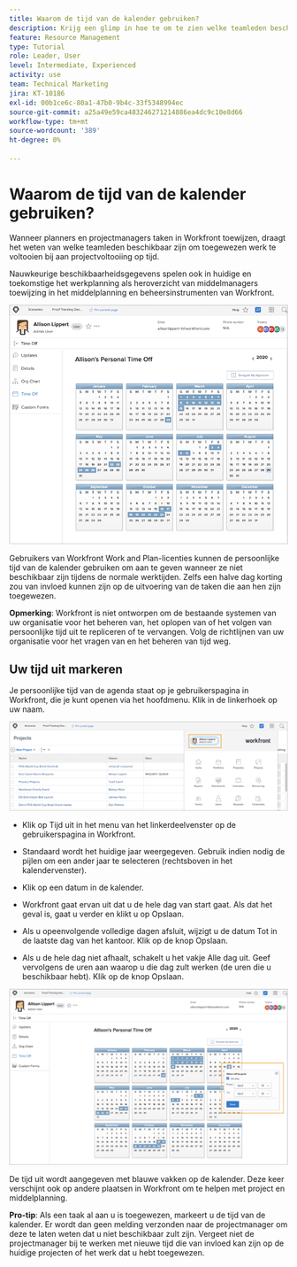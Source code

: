 ```yaml
---
title: Waarom de tijd van de kalender gebruiken?
description: Krijg een glimp in hoe te om te zien welke teamleden beschikbaar zijn om toegewezen werk te voltooien en wie niet is.
feature: Resource Management
type: Tutorial
role: Leader, User
level: Intermediate, Experienced
activity: use
team: Technical Marketing
jira: KT-10186
exl-id: 00b1ce6c-80a1-47b0-9b4c-33f5348994ec
source-git-commit: a25a49e59ca483246271214886ea4dc9c10e8d66
workflow-type: tm+mt
source-wordcount: '389'
ht-degree: 0%

---
```


# Waarom de tijd van de kalender gebruiken?

Wanneer planners en projectmanagers taken in Workfront toewijzen, draagt het weten van welke teamleden beschikbaar zijn om toegewezen werk te voltooien bij aan projectvoltooiing op tijd.

Nauwkeurige beschikbaarheidsgegevens spelen ook in huidige en toekomstige het werkplanning als heroverzicht van middelmanagers toewijzing in het middelplanning en beheersinstrumenten van Workfront.

![pto-kalender](assets/pto_01.png)

Gebruikers van Workfront Work and Plan-licenties kunnen de persoonlijke tijd van de kalender gebruiken om aan te geven wanneer ze niet beschikbaar zijn tijdens de normale werktijden. Zelfs een halve dag korting zou van invloed kunnen zijn op de uitvoering van de taken die aan hen zijn toegewezen.

**Opmerking**: Workfront is niet ontworpen om de bestaande systemen van uw organisatie voor het beheren van, het oplopen van of het volgen van persoonlijke tijd uit te repliceren of te vervangen. Volg de richtlijnen van uw organisatie voor het vragen van en het beheren van tijd weg.


## Uw tijd uit markeren

Je persoonlijke tijd van de agenda staat op je gebruikerspagina in Workfront, die je kunt openen via het hoofdmenu. Klik in de linkerhoek op uw naam.

![gebruikersnaam in hoofdmenu](assets/pto_02.png)

* Klik op Tijd uit in het menu van het linkerdeelvenster op de gebruikerspagina in Workfront.

* Standaard wordt het huidige jaar weergegeven. Gebruik indien nodig de pijlen om een ander jaar te selecteren (rechtsboven in het kalendervenster).

* Klik op een datum in de kalender.

* Workfront gaat ervan uit dat u de hele dag van start gaat. Als dat het geval is, gaat u verder en klikt u op Opslaan.

* Als u opeenvolgende volledige dagen afsluit, wijzigt u de datum Tot in de laatste dag van het kantoor. Klik op de knop Opslaan.

* Als u de hele dag niet afhaalt, schakelt u het vakje Alle dag uit. Geef vervolgens de uren aan waarop u die dag zult werken (de uren die u beschikbaar hebt). Klik op de knop Opslaan.

![markeringstijd in persoonlijke kalender](assets/pto_03.png)

De tijd uit wordt aangegeven met blauwe vakken op de kalender. Deze keer verschijnt ook op andere plaatsen in Workfront om te helpen met project en middelplanning.

**Pro-tip**: Als een taak al aan u is toegewezen, markeert u de tijd van de kalender. Er wordt dan geen melding verzonden naar de projectmanager om deze te laten weten dat u niet beschikbaar zult zijn. Vergeet niet de projectmanager bij te werken met nieuwe tijd die van invloed kan zijn op de huidige projecten of het werk dat u hebt toegewezen.
